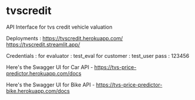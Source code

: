 # tvscredit
API Interface for tvs credit vehicle valuation

Deployments : 
https://tvscredit.herokuapp.com/
https://tvscredit.streamlit.app/

Credentials : 
for evaluator : test_eval
for customer : test_user
pass : 123456

Here's the Swagger UI for Car API - https://tvs-price-predictor.herokuapp.com/docs

Here's the Swagger UI for Bike API - https://tvs-price-predictor-bike.herokuapp.com/docs
